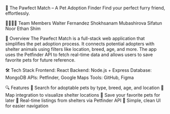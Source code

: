 🐾 The Pawfect Match – A Pet Adoption Finder
Find your perfect furry friend, effortlessly.

👨‍👩‍👧‍👦 Team Members
Walter Fernandez
Shokhsanam Mubashirova
Sifatun Noor
Ethan Shim

📌 Overview
The Pawfect Match is a full-stack web application that simplifies the pet adoption process. It connects potential adopters with shelter animals using filters like location, breed, age, and more. The app uses the Petfinder API to fetch real-time data and allows users to save favorite pets for future reference.

🛠 Tech Stack
Frontend: React
Backend: Node.js + Express
Database: MongoDB
APIs: Petfinder, Google Maps
Tools: GitHub, Figma

🔍 Features
🔎 Search for adoptable pets by type, breed, age, and location
📍 Map integration to visualize shelter locations 
💾 Save your favorite pets for later 
🐶 Real-time listings from shelters via Petfinder API
🧭 Simple, clean UI for easier navigation

